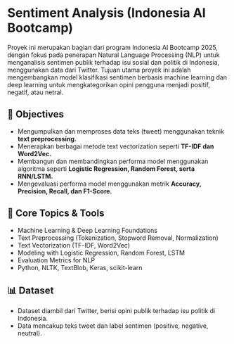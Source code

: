 # Sentiment Analysis (Indonesia AI Bootcamp)
Proyek ini merupakan bagian dari program Indonesia AI Bootcamp 2025, dengan fokus pada penerapan Natural Language Processing (NLP) untuk menganalisis sentimen publik terhadap isu sosial dan politik di Indonesia, menggunakan data dari Twitter.
Tujuan utama proyek ini adalah mengembangkan model klasifikasi sentimen berbasis machine learning dan deep learning untuk mengkategorikan opini pengguna menjadi positif, negatif, atau netral.  

## 🎯 **Objectives**
- Mengumpulkan dan memproses data teks (tweet) menggunakan teknik **text preprocessing.**  
- Menerapkan berbagai metode text vectorization seperti **TF-IDF dan Word2Vec.**  
- Membangun dan membandingkan performa model menggunakan algoritma seperti **Logistic Regression, Random Forest, serta RNN/LSTM.**  
- Mengevaluasi performa model menggunakan metrik **Accuracy, Precision, Recall, dan F1-Score.**  

## 🧠 **Core Topics & Tools**
- Machine Learning & Deep Learning Foundations
- Text Preprocessing (Tokenization, Stopword Removal, Normalization)
- Text Vectorization (TF-IDF, Word2Vec)
- Modeling with Logistic Regression, Random Forest, LSTM
- Evaluation Metrics for NLP
- Python, NLTK, TextBlob, Keras, scikit-learn

## 📊 **Dataset**
- Dataset diambil dari Twitter, berisi opini publik terhadap isu politik di Indonesia.
- Data mencakup teks tweet dan label sentimen (positive, negative, neutral).
